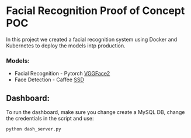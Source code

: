 # Facial Recognition Proof of Concept POC

In this project we created a facial recognition system using Docker and Kubernetes to deploy the models intp production.

### Models:

* Facial Recognition - Pytorch [VGGFace2](http://www.robots.ox.ac.uk/~albanie/pytorch-models.html)
* Face Detection - Caffee [SSD](https://github.com/thegopieffect/computer_vision/tree/master/CAFFE_DNN)

## Dashboard:

To run the dashboard, make sure you change create a MySQL DB, change the credentials in the script and use:

```
python dash_server.py
```